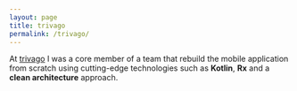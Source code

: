 ```yaml
---
layout: page
title: trivago
permalink: /trivago/
---
```

At [trivago](http://trivago.de) I was a core member of a team that rebuild the mobile application from scratch using cutting-edge technologies such as **Kotlin**, **Rx** and a **clean architecture** approach.

